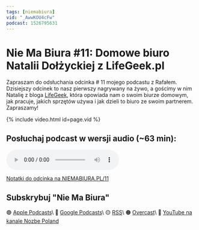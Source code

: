 ```yaml
---
tags: [niemabiura]
vid: "_AwwKOU4cFw"
podcast: 1526795631
---
```


# Nie Ma Biura #11: Domowe biuro Natalii Dołżyckiej z LifeGeek.pl

Zapraszam do odsłuchania odcinka # 11 mojego podcastu z Rafałem. Dzisiejszy odcinek to nasz pierwszy nagrywany na żywo, a gościmy w nim Natalię z bloga [LifeGeek](https://lifegeek.pl), która opowiada nam o swoim biurze domowym, jak pracuje, jakich sprzętów używa i jak dzieli to biuro ze swoim partnerem. Zapraszamy!

{% include video.html id=page.vid %}

<!--More-->

## Posłuchaj podcast w wersji audio (~63 min):

<audio controls>
<source src="https://media.transistor.fm/525ad73d/c8a2eb34.mp3" type="audio/mpeg">
</audio>



[Notatki do odcinka na NIEMABIURA.PL/11](https://niemabiura.pl/11)

## Subskrybuj "Nie Ma Biura"

🟣 [Apple Podcasts](https://podcasts.apple.com/pl/podcast/nie-ma-biura/id1526795631)\\
🔵 [Google Podcasts](https://podcasts.google.com/feed/aHR0cHM6Ly9mZWVkcy50cmFuc2lzdG9yLmZtL25pZW1hYml1cmE)\\
🟡 [RSS](https://nozbe.com/niemabiura.rss)\\
🟠 [Overcast](https://overcast.fm/itunes1526795631/nie-ma-biura)\\
🔴 [YouTube na kanale Nozbe Poland](https://youtube.com/NozbePoland)

<!--podcast: 1526795631-->

[n]: https://nozbe.com/pl/?a=mike
[np]: https://nozbe.com/pl/personal/?a=mike